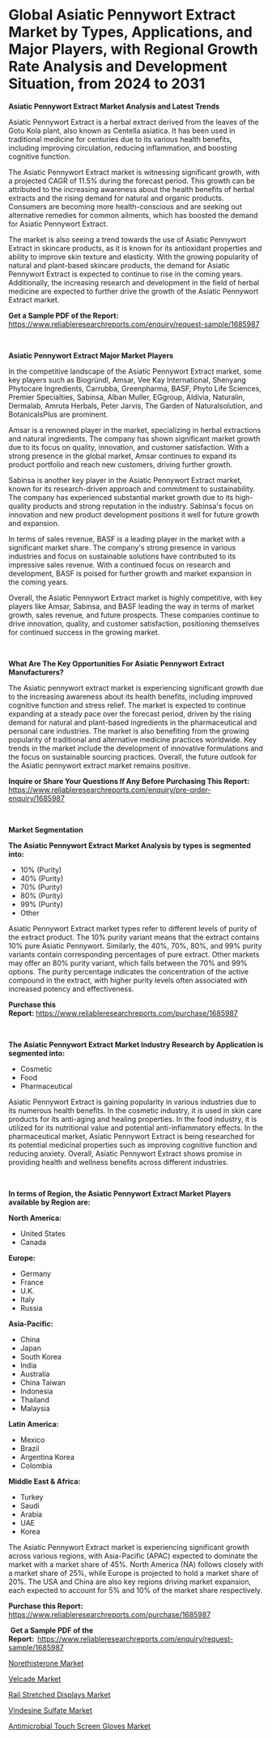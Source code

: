 <p><h1>Global Asiatic Pennywort Extract Market by Types, Applications, and Major Players, with Regional Growth Rate Analysis and Development Situation, from 2024 to 2031</h1></p><p><strong>Asiatic Pennywort Extract Market Analysis and Latest Trends</strong></p>
<p><p>Asiatic Pennywort Extract is a herbal extract derived from the leaves of the Gotu Kola plant, also known as Centella asiatica. It has been used in traditional medicine for centuries due to its various health benefits, including improving circulation, reducing inflammation, and boosting cognitive function.</p><p>The Asiatic Pennywort Extract market is witnessing significant growth, with a projected CAGR of 11.5% during the forecast period. This growth can be attributed to the increasing awareness about the health benefits of herbal extracts and the rising demand for natural and organic products. Consumers are becoming more health-conscious and are seeking out alternative remedies for common ailments, which has boosted the demand for Asiatic Pennywort Extract.</p><p>The market is also seeing a trend towards the use of Asiatic Pennywort Extract in skincare products, as it is known for its antioxidant properties and ability to improve skin texture and elasticity. With the growing popularity of natural and plant-based skincare products, the demand for Asiatic Pennywort Extract is expected to continue to rise in the coming years. Additionally, the increasing research and development in the field of herbal medicine are expected to further drive the growth of the Asiatic Pennywort Extract market.</p></p>
<p><strong>Get a Sample PDF of the Report:&nbsp;</strong> <a href="https://www.reliableresearchreports.com/enquiry/request-sample/1685987">https://www.reliableresearchreports.com/enquiry/request-sample/1685987</a></p>
<p>&nbsp;</p>
<p><strong>Asiatic Pennywort Extract Major Market Players</strong></p>
<p><p>In the competitive landscape of the Asiatic Pennywort Extract market, some key players such as Biogründl, Amsar, Vee Kay International, Shenyang Phytocare Ingredients, Carrubba, Greenpharma, BASF, Phyto Life Sciences, Premier Specialties, Sabinsa, Alban Muller, EGgroup, Aldivia, Naturalin, Dermalab, Amruta Herbals, Peter Jarvis, The Garden of Naturalsolution, and BotanicalsPlus are prominent.</p><p>Amsar is a renowned player in the market, specializing in herbal extractions and natural ingredients. The company has shown significant market growth due to its focus on quality, innovation, and customer satisfaction. With a strong presence in the global market, Amsar continues to expand its product portfolio and reach new customers, driving further growth.</p><p>Sabinsa is another key player in the Asiatic Pennywort Extract market, known for its research-driven approach and commitment to sustainability. The company has experienced substantial market growth due to its high-quality products and strong reputation in the industry. Sabinsa's focus on innovation and new product development positions it well for future growth and expansion.</p><p>In terms of sales revenue, BASF is a leading player in the market with a significant market share. The company's strong presence in various industries and focus on sustainable solutions have contributed to its impressive sales revenue. With a continued focus on research and development, BASF is poised for further growth and market expansion in the coming years.</p><p>Overall, the Asiatic Pennywort Extract market is highly competitive, with key players like Amsar, Sabinsa, and BASF leading the way in terms of market growth, sales revenue, and future prospects. These companies continue to drive innovation, quality, and customer satisfaction, positioning themselves for continued success in the growing market.</p></p>
<p>&nbsp;</p>
<p><strong>What Are The Key Opportunities For Asiatic Pennywort Extract Manufacturers?</strong></p>
<p><p>The Asiatic pennywort extract market is experiencing significant growth due to the increasing awareness about its health benefits, including improved cognitive function and stress relief. The market is expected to continue expanding at a steady pace over the forecast period, driven by the rising demand for natural and plant-based ingredients in the pharmaceutical and personal care industries. The market is also benefiting from the growing popularity of traditional and alternative medicine practices worldwide. Key trends in the market include the development of innovative formulations and the focus on sustainable sourcing practices. Overall, the future outlook for the Asiatic pennywort extract market remains positive.</p></p>
<p><strong>Inquire or Share Your Questions If Any Before Purchasing This Report:</strong> <a href="https://www.reliableresearchreports.com/enquiry/pre-order-enquiry/1685987">https://www.reliableresearchreports.com/enquiry/pre-order-enquiry/1685987</a></p>
<p>&nbsp;</p>
<p><strong>Market Segmentation</strong></p>
<p><strong>The Asiatic Pennywort Extract Market Analysis by types is segmented into:</strong></p>
<p><ul><li>10% (Purity)</li><li>40% (Purity)</li><li>70% (Purity)</li><li>80% (Purity)</li><li>99% (Purity)</li><li>Other</li></ul></p>
<p><p>Asiatic Pennywort Extract market types refer to different levels of purity of the extract product. The 10% purity variant means that the extract contains 10% pure Asiatic Pennywort. Similarly, the 40%, 70%, 80%, and 99% purity variants contain corresponding percentages of pure extract. Other markets may offer an 80% purity variant, which falls between the 70% and 99% options. The purity percentage indicates the concentration of the active compound in the extract, with higher purity levels often associated with increased potency and effectiveness.</p></p>
<p><strong>Purchase this Report:&nbsp;</strong><a href="https://www.reliableresearchreports.com/purchase/1685987">https://www.reliableresearchreports.com/purchase/1685987</a></p>
<p>&nbsp;</p>
<p><strong>The Asiatic Pennywort Extract Market Industry Research by Application is segmented into:</strong></p>
<p><ul><li>Cosmetic</li><li>Food</li><li>Pharmaceutical</li></ul></p>
<p><p>Asiatic Pennywort Extract is gaining popularity in various industries due to its numerous health benefits. In the cosmetic industry, it is used in skin care products for its anti-aging and healing properties. In the food industry, it is utilized for its nutritional value and potential anti-inflammatory effects. In the pharmaceutical market, Asiatic Pennywort Extract is being researched for its potential medicinal properties such as improving cognitive function and reducing anxiety. Overall, Asiatic Pennywort Extract shows promise in providing health and wellness benefits across different industries.</p></p>
<p>&nbsp;</p>
<p><strong>In terms of Region, the Asiatic Pennywort Extract Market Players available by Region are:</strong></p>
<p>
    <p> <strong> North America: </strong>
        <ul>
            <li>United States</li>
            <li>Canada</li>
        </ul>
        </p> 
    <p> <strong> Europe: </strong>
        <ul>
            <li>Germany</li>
            <li>France</li>
            <li>U.K.</li>
            <li>Italy</li>
            <li>Russia</li>
        </ul>
        </p> 
    <p> <strong> Asia-Pacific: </strong>
        <ul>
            <li>China</li>
            <li>Japan</li>
            <li>South Korea</li>
            <li>India</li>
            <li>Australia</li>
            <li>China Taiwan</li>
            <li>Indonesia</li>
            <li>Thailand</li>
            <li>Malaysia</li>
        </ul>
        </p> 
    <p> <strong> Latin America: </strong>
        <ul>
            <li>Mexico</li>
            <li>Brazil</li>
            <li>Argentina Korea</li>
            <li>Colombia</li>
        </ul>
        </p> 
    <p> <strong> Middle East & Africa: </strong>
        <ul>
            <li>Turkey</li>
            <li>Saudi</li>
            <li>Arabia</li>
            <li>UAE</li>
            <li>Korea</li>
        </ul>
    </p>
    </p>
<p><p>The Asiatic Pennywort Extract market is experiencing significant growth across various regions, with Asia-Pacific (APAC) expected to dominate the market with a market share of 45%. North America (NA) follows closely with a market share of 25%, while Europe is projected to hold a market share of 20%. The USA and China are also key regions driving market expansion, each expected to account for 5% and 10% of the market share respectively.</p></p>
<p><strong>Purchase this Report: </strong><a href="https://www.reliableresearchreports.com/purchase/1685987">https://www.reliableresearchreports.com/purchase/1685987</a></p>
<p>&nbsp;<strong>Get a Sample PDF of the Report:&nbsp;&nbsp;</strong><a href="https://www.reliableresearchreports.com/enquiry/request-sample/1685987">https://www.reliableresearchreports.com/enquiry/request-sample/1685987</a></p>
<p><strong></strong></p>
<p><p><a href="https://medium.com/@elizabethalexander97/norethisterone-market-size-reveals-the-best-marketing-channels-in-global-industry-fca0a99737ab">Norethisterone Market</a></p><p><a href="https://medium.com/@bradomar67436/velcade-market-outlook-industry-overview-and-forecast-2024-to-2031-794dcc0db269">Velcade Market</a></p><p><a href="https://issuu.com/reportprime-2/docs/rail-stretched-displays-market-size-2030.pptx">Rail Stretched Displays Market</a></p><p><a href="https://medium.com/@bradomar67436/vindesine-sulfate-market-insight-market-trends-growth-forecasted-from-2024-to-2031-8258c6aa15d0">Vindesine Sulfate Market</a></p><p><a href="https://issuu.com/reportprime-2/docs/antimicrobial-touch-screen-gloves-market-size-2030">Antimicrobial Touch Screen Gloves Market</a></p></p>
